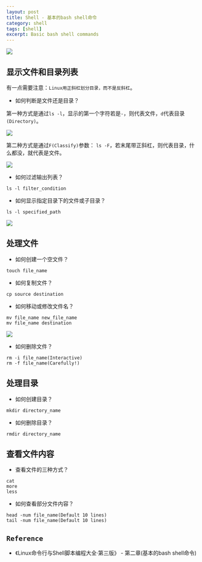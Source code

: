 ```yaml
---
layout: post
title: Shell - 基本的bash shell命令
category: shell
tags: [shell]
excerpt: Basic bash shell commands
---
```


![](https://yyc-images.oss-cn-beijing.aliyuncs.com/Base_bash_shell_commands.png)

## 显示文件和目录列表  

有一点需要注意：`Linux用正斜杠划分目录，而不是反斜杠`。  

- 如何判断是文件还是目录？  

第一种方式是通过`ls -l`，显示的第一个字符若是`-`，则代表文件，`d`代表目录`(Directory)`。  

![](https://yyc-images.oss-cn-beijing.aliyuncs.com/ls_l.png)

第二种方式是通过`F(Classify)`参数： `ls -F`，若末尾带正斜杠，则代表目录，什么都没，就代表是文件。  

![](https://yyc-images.oss-cn-beijing.aliyuncs.com/classify.png)  


- 如何过滤输出列表？  

`ls -l filter_condition`

- 如何显示指定目录下的文件或子目录？  

`ls -l specified_path`  

![](https://yyc-images.oss-cn-beijing.aliyuncs.com/specify_path.png)  


## 处理文件  

- 如何创建一个空文件？  

`touch file_name`  

- 如何复制文件？  

`cp source destination`  

- 如何移动或修改文件名？  

``` shell
mv file_name new_file_name
mv file_name destination
```

![](https://yyc-images.oss-cn-beijing.aliyuncs.com/mv.png)

- 如何删除文件？  

``` shell
rm -i file_name(Interactive)
rm -f file_name(Carefully!)
```


## 处理目录  


- 如何创建目录？  

`mkdir directory_name`  


- 如何删除目录？  

`rmdir directory_name`  


## 查看文件内容  

- 查看文件的三种方式？  

```shell
cat
more
less
```

- 如何查看部分文件内容？  

```shell
head -num file_name(Default 10 lines)
tail -num file_name(Default 10 lines)
```

## `Reference`  
- 《Linux命令行与Shell脚本编程大全·第三版》 - 第二章(基本的bash shell命令)   

